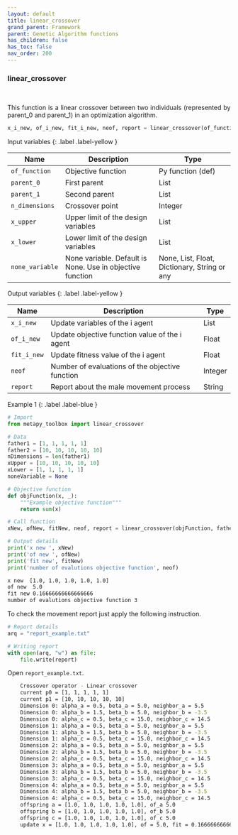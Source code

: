 ```yaml
---
layout: default
title: linear_crossover
grand_parent: Framework
parent: Genetic Algorithm functions
has_children: false
has_toc: false
nav_order: 200
---
```


<!--Don't delete ths script-->
<script src = "https://polyfill.io/v3/polyfill.min.js?features=es6"></script>
<script id = "MathJax-script" async src="https://cdn.jsdelivr.net/npm/mathjax@3/es5/tex-mml-chtml.js"></script>
<!--Don't delete ths script-->

<h3>linear_crossover</h3>
<br>

<p align = "justify">
    This function is a linear crossover between two individuals (represented by parent_0 and parent_1) in an optimization algorithm.
</p>

```python
x_i_new, of_i_new, fit_i_new, neof, report = linear_crossover(of_function, parent_0, parent_1, n_dimensions, x_upper, x_lower, none_variable)
```

Input variables
{: .label .label-yellow }

<table style = "width:100%">
   <thead>
     <tr>
       <th>Name</th>
       <th>Description</th>
       <th>Type</th>
     </tr>
   </thead>
    <tr>
       <td><code>of_function</code></td>
       <td>Objective function</td>
       <td>Py function (def)</td>
   </tr>
   <tr>
       <td><code>parent_0</code></td>
       <td>First parent</td>
       <td>List</td>
   </tr>
   <tr>
       <td><code>parent_1</code></td>
       <td>Second parent</td>
       <td>List</td>
   </tr>  
   <tr>
       <td><code>n_dimensions</code></td>
       <td>Crossover point</td>
       <td>Integer</td>
   </tr>   
   <tr>
       <td><code>x_upper</code></td>
       <td>Upper limit of the design variables</td>
       <td>List</td>
   </tr>
   <tr>
       <td><code>x_lower</code></td>
       <td>Lower limit of the design variables</td>
       <td>List</td>
   </tr>
   <tr>
       <td><code>none_variable</code></td>
       <td>None variable. Default is None. Use in objective function</td>
       <td>None, List, Float, Dictionary, String or any</td>
   </tr>
</table>

Output variables
{: .label .label-yellow }

<table style = "width:100%">
   <thead>
     <tr>
       <th>Name</th>
       <th>Description</th>
       <th>Type</th>
     </tr>
   </thead>
   <tr>
       <td><code>x_i_new</code></td>
       <td>Update variables of the i agent</td>
       <td>List</td>
   </tr>
   <tr>
       <td><code>of_i_new</code></td>
       <td>Update objective function value of the i agent</td>
       <td>Float</td>
   </tr>
   <tr>
       <td><code>fit_i_new</code></td>
       <td>Update fitness value of the i agent</td>
       <td>Float</td>
   </tr>
   <tr>
       <td><code>neof</code></td>
       <td>Number of evaluations of the objective function</td>
       <td>Integer</td>
   </tr>
   <tr>
       <td><code>report</code></td>
       <td>Report about the male movement process</td>
       <td>String</td>
   </tr>
</table>

Example 1
{: .label .label-blue }

<p align = "justify">
 <i>
 </i>
</p>

```python
# Import
from metapy_toolbox import linear_crossover

# Data
father1 = [1, 1, 1, 1, 1]
father2 = [10, 10, 10, 10, 10]
nDimensions = len(father1)
xUpper = [10, 10, 10, 10, 10]
xLower = [1, 1, 1, 1, 1]
noneVariable = None

# Objective function
def objFunction(x, _):
    """Example objective function"""
    return sum(x)

# Call function
xNew, ofNew, fitNew, neof, report = linear_crossover(objFunction, father1, father2, nDimensions, xUpper, xLower, noneVariable)

# Output details
print('x new ', xNew)
print('of new ', ofNew)
print('fit new', fitNew)
print('number of evalutions objective function', neof)
```

```bash
x new  [1.0, 1.0, 1.0, 1.0, 1.0]
of new  5.0
fit new 0.16666666666666666
number of evalutions objective function 3
```

<p align = "justify">
  To check the movement report just apply the following instruction.
</p>

```python
# Report details
arq = "report_example.txt"

# Writing report
with open(arq, "w") as file:
    file.write(report)
```

<p align = "justify">
  Open <code>report_example.txt</code>. 
</p>

```bash
    Crossover operator - Linear crossover
    current p0 = [1, 1, 1, 1, 1]
    current p1 = [10, 10, 10, 10, 10]
    Dimension 0: alpha_a = 0.5, beta_a = 5.0, neighbor_a = 5.5
    Dimension 0: alpha_b = 1.5, beta_b = 5.0, neighbor_b = -3.5
    Dimension 0: alpha_c = 0.5, beta_c = 15.0, neighbor_c = 14.5
    Dimension 1: alpha_a = 0.5, beta_a = 5.0, neighbor_a = 5.5
    Dimension 1: alpha_b = 1.5, beta_b = 5.0, neighbor_b = -3.5
    Dimension 1: alpha_c = 0.5, beta_c = 15.0, neighbor_c = 14.5
    Dimension 2: alpha_a = 0.5, beta_a = 5.0, neighbor_a = 5.5
    Dimension 2: alpha_b = 1.5, beta_b = 5.0, neighbor_b = -3.5
    Dimension 2: alpha_c = 0.5, beta_c = 15.0, neighbor_c = 14.5
    Dimension 3: alpha_a = 0.5, beta_a = 5.0, neighbor_a = 5.5
    Dimension 3: alpha_b = 1.5, beta_b = 5.0, neighbor_b = -3.5
    Dimension 3: alpha_c = 0.5, beta_c = 15.0, neighbor_c = 14.5
    Dimension 4: alpha_a = 0.5, beta_a = 5.0, neighbor_a = 5.5
    Dimension 4: alpha_b = 1.5, beta_b = 5.0, neighbor_b = -3.5
    Dimension 4: alpha_c = 0.5, beta_c = 15.0, neighbor_c = 14.5
    offspring a = [1.0, 1.0, 1.0, 1.0, 1.0], of_a 5.0
    offspring b = [1.0, 1.0, 1.0, 1.0, 1.0], of_b 5.0
    offspring c = [1.0, 1.0, 1.0, 1.0, 1.0], of_c 5.0
    update x = [1.0, 1.0, 1.0, 1.0, 1.0], of = 5.0, fit = 0.16666666666666666
```
